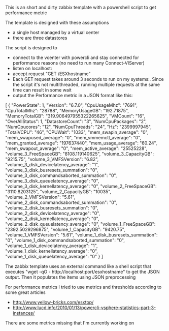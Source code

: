 This is an short and dirty zabbix template with a powershell script to get performance metric

The template is designed with these assumptions
- a single host managed by a virtual center
- there are three datastores

The script is designed to 
- connect to the vcenter with powercli and stay connected for performance reasons (no need to run many Connect-VIServer)
- listen on localhost:
- accept request "GET /ESXhostname"
- Each GET request takes around 3 seconds to run on my systems:. Since the script it's not multithreaded, running multiple requests at the same time can result in some wait
- output the Performance metric in a JSON format like this:
	
[
  {
    "PowerState": 1,
    "Version": "6.7.0",
    "CpuUsageMhz": "7691",
    "CpuTotalMhz": "28788",
    "MemoryUsageGB": "192.71875",
    "MemoryTotalGB": "319.906497955322265625",
    "VMCount": "16",
    "OverAllStatus": 1,
    "DatastoreCount": "3",
    "NumCpuPackages": "2",
    "NumCpucores": "12",
    "NumCpuThreads": "24",
    "Hz": "2399997945",
    "TotalVCPU": "46",
    "CPUWait": "1033",
    "mem_swapin_average": "0",
    "mem_swapused_average": "0",
    "mem_vmmemctl_average": "0",
    "mem_granted_average": "197637440",
    "mem_usage_average": "60.24",
    "mem_swapout_average": "0",
    "mem_active_average": "25525228",
    "volume_3_FreeSpaceGB": "8108.119140625",
    "volume_3_CapacityGB": "9215.75",
    "volume_3_VMFSVersion": "6.82",
    "volume_3_disk_devicelatency_average": "1",
    "volume_3_disk_busresets_summation": "0",
    "volume_3_disk_commandsaborted_summation": "0",
    "volume_3_disk_queuelatency_average": "0",
    "volume_3_disk_kernellatency_average": "0",
    "volume_2_FreeSpaceGB": "3110.8203125",
    "volume_2_CapacityGB": "10035",
    "volume_2_VMFSVersion": "5.61",
    "volume_2_disk_commandsaborted_summation": "0",
    "volume_2_disk_busresets_summation": "0",
    "volume_2_disk_devicelatency_average": "0",
    "volume_2_disk_kernellatency_average": "0",
    "volume_2_disk_queuelatency_average": "0",
    "volume_1_FreeSpaceGB": "2392.5029296875",
    "volume_1_CapacityGB": "9420.75",
    "volume_1_VMFSVersion": "5.61",
    "volume_1_disk_busresets_summation": "0",
    "volume_1_disk_commandsaborted_summation": "0",
    "volume_1_disk_devicelatency_average": "1",
    "volume_1_disk_kernellatency_average": "0",
    "volume_1_disk_queuelatency_average": "0"
  }
]

 

The zabbix template uses an external command like a shell script that executes "wget -qO - http://localhost:port/esxhostname" to get the JSON output.
Then it populates the items using JSON preprocessing

For performance metrics I tried to use metrics and thresholds according to some great articles
- http://www.yellow-bricks.com/esxtop/
- http://www.lucd.info/2010/01/13/powercli-vsphere-statistics-part-3-instances/

There are some metrics missing that I'm currently working on
  
